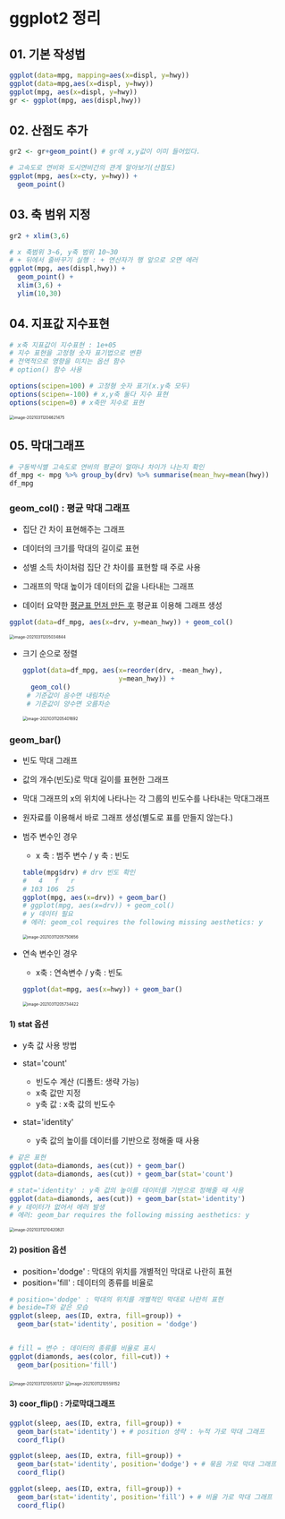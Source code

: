 # ggplot2 정리



## 01. 기본 작성법

```R
ggplot(data=mpg, mapping=aes(x=displ, y=hwy))
ggplot(data=mpg,aes(x=displ, y=hwy))
ggplot(mpg, aes(x=displ, y=hwy))
gr <- ggplot(mpg, aes(displ,hwy))
```

## 02. 산점도 추가

```R
gr2 <- gr+geom_point() # gr에 x,y값이 이미 들어있다.

# 고속도로 연비와 도시연비간의 관계 알아보기(산점도)
ggplot(mpg, aes(x=cty, y=hwy)) +
  geom_point()
```

## 03. 축 범위 지정

```R
gr2 + xlim(3,6)

# x 축범위 3~6, y축 범위 10~30
# + 뒤에서 줄바꾸기 실행 : + 연산자가 행 앞으로 오면 에러
ggplot(mpg, aes(displ,hwy)) + 
  geom_point() +
  xlim(3,6) +
  ylim(10,30)
```

## 04. 지표값 지수표현

```R
# x축 지표값이 지수표현 : 1e+05
# 지수 표현을 고정형 숫자 표기법으로 변환
# 전역적으로 영향을 미치는 옵션 함수
# option() 함수 사용

options(scipen=100) # 고정형 숫자 표기(x.y축 모두)
options(scipen=-100) # x,y축 둘다 지수 표현 
options(scipen=0) # x축만 지수로 표현
```

<img src="C:%5CUsers%5Ckimih%5CAppData%5CRoaming%5CTypora%5Ctypora-user-images%5Cimage-20210311204621475.png" alt="image-20210311204621475" style="zoom: 50%;" />

## 05. 막대그래프

```R
# 구동박식별 고속도로 연비의 평균이 얼마나 차이가 나는지 확인
df_mpg <- mpg %>% group_by(drv) %>% summarise(mean_hwy=mean(hwy))
df_mpg
```



### geom_col() : 평균 막대 그래프

- 집단 간 차이 표현해주는 그래프

- 데이터의 크기를 막대의 길이로 표현

- 성별 소득 차이처럼 집단 간 차이를 표현할 때 주로 사용

  

- 그래프의 막대 높이가 데이터의 값을 나타내는 그래프

- 데이터 요약한 <u>평균표 먼저 만든 후</u> 평균표 이용해 그래프 생성

```R
ggplot(data=df_mpg, aes(x=drv, y=mean_hwy)) + geom_col()
```

<img src="C:%5CUsers%5Ckimih%5CAppData%5CRoaming%5CTypora%5Ctypora-user-images%5Cimage-20210311205034844.png" alt="image-20210311205034844" style="zoom:50%;" />

- 크기 순으로 정렬

  ```R
  ggplot(data=df_mpg, aes(x=reorder(drv, -mean_hwy),
                          y=mean_hwy)) + 
    geom_col()
   # 기준값이 음수면 내림차순
   # 기준값이 양수면 오름차순
  ```

  <img src="C:%5CUsers%5Ckimih%5CAppData%5CRoaming%5CTypora%5Ctypora-user-images%5Cimage-20210311205401692.png" alt="image-20210311205401692" style="zoom:50%;" />

### geom_bar()

- 빈도 막대 그래프

- 값의 개수(빈도)로 막대 길이를 표현한 그래프
- 막대 그래프의 x의 위치에 나타나는 각 그룹의 빈도수를 나타내는 막대그래프
- 원자료를 이용해서 바로 그래프 생성(별도로 표를 만들지 않는다.)



- 범주 변수인 경우

  - x 축 : 범주 변수 / y 축 : 빈도

  ```R
  table(mpg$drv) # drv 빈도 확인
  #   4   f   r 
  # 103 106  25 
  ggplot(mpg, aes(x=drv)) + geom_bar()
  # ggplot(mpg, aes(x=drv)) + geom_col() 
  # y 데이터 필요
  # 에러: geom_col requires the following missing aesthetics: y
  ```

  <img src="C:%5CUsers%5Ckimih%5CAppData%5CRoaming%5CTypora%5Ctypora-user-images%5Cimage-20210311205750656.png" alt="image-20210311205750656" style="zoom:50%;" />

- 연속 변수인 경우

  - x축 : 연속변수 / y축 : 빈도

  ```R
  ggplot(dat=mpg, aes(x=hwy)) + geom_bar()
  ```

  <img src="C:%5CUsers%5Ckimih%5CAppData%5CRoaming%5CTypora%5Ctypora-user-images%5Cimage-20210311205734422.png" alt="image-20210311205734422" style="zoom:50%;" />

#### 1) stat 옵션

- y축 값 사용 방법
- stat='count' 

  - 빈도수 계산 (디폴트: 생략 가능)
  - x축 값만 지정
  - y축 값 : x축 값의 빈도수
- stat='identity'
  - y축 값의 높이를 데이터를 기반으로 정해줄 때 사용

```R
# 같은 표현
ggplot(data=diamonds, aes(cut)) + geom_bar()
ggplot(data=diamonds, aes(cut)) + geom_bar(stat='count')

# stat='identity' : y축 값의 높이를 데이터를 기반으로 정해줄 때 사용
ggplot(data=diamonds, aes(cut)) + geom_bar(stat='identity')
# y 데이터가 없어서 에러 발생
# 에러: geom_bar requires the following missing aesthetics: y
```

<img src="C:%5CUsers%5Ckimih%5CAppData%5CRoaming%5CTypora%5Ctypora-user-images%5Cimage-20210311210420821.png" alt="image-20210311210420821" style="zoom:50%;" />

#### 2) position 옵션

- position='dodge' : 막대의 위치를 개별적인 막대로 나란히 표현
- position='fill' : 데이터의 종류를 비율로

```R
# position='dodge' : 막대의 위치를 개별적인 막대로 나란히 표현
# beside=T와 같은 모습
ggplot(sleep, aes(ID, extra, fill=group)) +
  geom_bar(stat='identity', position = 'dodge')


# fill = 변수 : 데이터의 종류를 비율로 표시
ggplot(diamonds, aes(color, fill=cut)) +
  geom_bar(position='fill')
```

<img src="C:%5CUsers%5Ckimih%5CAppData%5CRoaming%5CTypora%5Ctypora-user-images%5Cimage-20210311210530137.png" alt="image-20210311210530137" style="zoom:50%;" />

<img src="C:%5CUsers%5Ckimih%5CAppData%5CRoaming%5CTypora%5Ctypora-user-images%5Cimage-20210311210559152.png" alt="image-20210311210559152" style="zoom:50%;" />

#### 3) coor_flip() : 가로막대그래프

```R
ggplot(sleep, aes(ID, extra, fill=group)) +
  geom_bar(stat='identity') + # position 생략 : 누적 가로 막대 그래프
  coord_flip()

ggplot(sleep, aes(ID, extra, fill=group)) +
  geom_bar(stat='identity', position='dodge') + # 묶음 가로 막대 그래프
  coord_flip()

ggplot(sleep, aes(ID, extra, fill=group)) +
  geom_bar(stat='identity', position='fill') + # 비율 가로 막대 그래프
  coord_flip()
```



